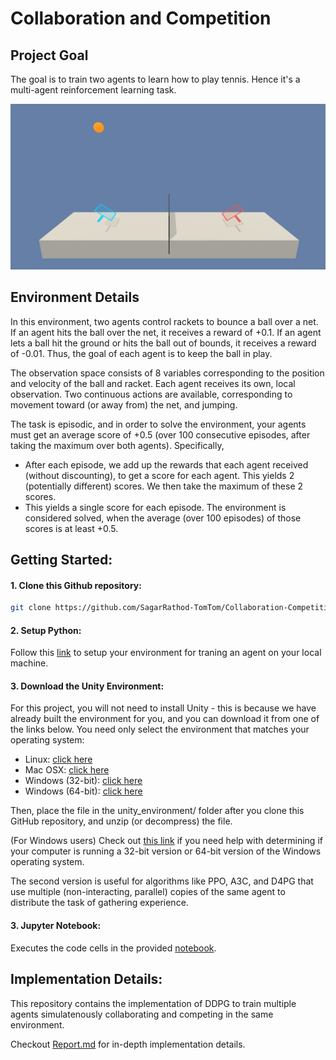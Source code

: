 # Collaboration and Competition

## Project Goal

The goal is to train two agents to learn how to play tennis. Hence it's a multi-agent reinforcement learning task.

![In Project 3, Multi-agent](resources/tennis.png)

## Environment Details

In this environment, two agents control rackets to bounce a ball over a net. If an agent hits the ball over the net, it receives a reward of +0.1. If an agent lets a ball hit the ground or hits the ball out of bounds, it receives a reward of -0.01. Thus, the goal of each agent is to keep the ball in play.

The observation space consists of 8 variables corresponding to the position and velocity of the ball and racket. Each agent receives its own, local observation. Two continuous actions are available, corresponding to movement toward (or away from) the net, and jumping.

The task is episodic, and in order to solve the environment, your agents must get an average score of +0.5 (over 100 consecutive episodes, after taking the maximum over both agents). Specifically,

* After each episode, we add up the rewards that each agent received (without discounting), to get a score for each agent. This yields 2 (potentially different) scores. We then take the maximum of these 2 scores.
* This yields a single score for each episode. The environment is considered solved, when the average (over 100 episodes) of those scores is at least +0.5.

## Getting Started:

#### 1. Clone this Github repository:
```bash
git clone https://github.com/SagarRathod-TomTom/Collaboration-Competition-DRLND-Udacity-Project-3.git
```

#### 2. Setup Python:
Follow this [link](https://github.com/udacity/deep-reinforcement-learning#dependencies) to setup your environment for traning an agent on your local machine.

#### 3. Download the Unity Environment:

For this project, you will not need to install Unity - this is because we have already built the environment for you, and you can download it from one of the links below. You need only select the environment that matches your operating system:

* Linux: [click here](https://s3-us-west-1.amazonaws.com/udacity-drlnd/P3/Tennis/Tennis_Linux.zip)
* Mac OSX: [click here](https://s3-us-west-1.amazonaws.com/udacity-drlnd/P3/Tennis/Tennis.app.zip)
* Windows (32-bit): [click here](https://s3-us-west-1.amazonaws.com/udacity-drlnd/P3/Tennis/Tennis_Windows_x86.zip)
* Windows (64-bit): [click here](https://s3-us-west-1.amazonaws.com/udacity-drlnd/P3/Tennis/Tennis_Windows_x86_64.zip)

Then, place the file in the unity_environment/ folder after you clone this GitHub repository, and unzip (or decompress) the file.

(For Windows users) Check out [this link](https://support.microsoft.com/en-us/help/827218/how-to-determine-whether-a-computer-is-running-a-32-bit-version-or-64) if you need help with determining if your computer is running a 32-bit version or 64-bit version of the Windows operating system.

The second version is useful for algorithms like PPO, A3C, and D4PG that use multiple (non-interacting, parallel) copies of the same agent to distribute the task of gathering experience.


#### 3. Jupyter Notebook:

Executes the code cells in the provided [notebook](Tennis.ipynb).


## Implementation Details:

This repository contains the implementation of DDPG to train multiple agents simulatenously collaborating and competing in the same environment.

Checkout [Report.md](Report.md) for in-depth implementation details.